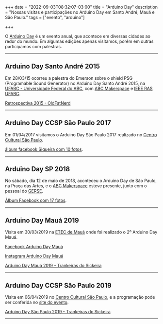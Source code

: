 +++
date = "2022-09-03T08:32:07-03:00" 
title = "Arduino Day" 
description = "Nossas visitas e participações no Arduino Day em Santo André, Mauá e São Paulo." 
tags = ["evento", "arduino"]

+++

O [Arduino Day]() é um evento anual, que acontece em diversas cidades ao redor do mundo.
Em algumas edições apenas visitamos, porém em outras participamos com palestras.

________________________________________



## Arduino Day Santo André 2015
Em 28/03/15 ocorreu a palestra do Emerson sobre o shield PSG (Programable Sound Generator) no Arduino Day Santo André 2015, na [UFABC - Universidade Federal do ABC](https://www.ufabc.edu.br/), com [ABC Makerspace](https://abcmakerspace.com.br/) e [IEEE RAS UFABC](https://www.facebook.com/IEEERASUFABC/).

[Retrospectiva 2015 - OldFatNerd](https://oldfatnerd.blogspot.com/2016/02/minha-restrospectiva-2015.html)
________________________________________
## Arduino Day CCSP São Paulo 2017
Em 01/04/2017 visitamos o Arduino Day São Paulo 2017 realizado no [Centro Cultural São Paulo](http://centrocultural.sp.gov.br/).

[álbum facebook Siqueira com 10 fotos](https://www.facebook.com/media/set/?set=a.1365457086866888&type=3).
________________________________________
## Arduino Day SP 2018

No sábado, dia 12 de maio de 2018, aconteceu o Arduino Day de São Paulo, na Praça das Artes, e o [ABC Makerspace](https://abcmakerspace.com.br/) esteve presente, junto com o pessoal do [GERSE](https://www.facebook.com/gerserobot/).

[Álbum Facebook com 17 fotos](https://www.facebook.com/media/set/?set=a.2040208966246446&type=3).
________________________________________
## Arduino Day Mauá 2019
Visita em 30/03/2019 na [ETEC de Mauá](http://www.etecdemaua.com.br/) onde foi realizado o 2º Arduino Day Mauá.

[Facebook Arduino Day Mauá](https://www.facebook.com/arduinodaymaua/)

[Instagram Arduino Day Mauá](https://www.instagram.com/arduinodaymaua/)

[Arduino Day Mauá 2019 - Trankeiras do Sickeira](https://sickeira.blogspot.com/2019/04/arduino-day-maua-2019.html)
________________________________________
## Arduino Day CCSP São Paulo 2019

Visita em 06/04/2019 no [Centro Cultural São Paulo](http://centrocultural.sp.gov.br/), e a programação pode ser conferida no [site do evento](https://fablablivresp.github.io/arduinodaysp/#).

[Arduino Day São Paulo 2019 - Trankeiras do Sickeira](https://sickeira.blogspot.com/2019/04/arduino-day-sao-paulo-2019.html)
________________________________________


